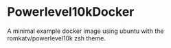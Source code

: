 # Powerlevel10kDocker
A minimal example docker image using ubuntu with the romkatv/powerlevel10k zsh theme.
